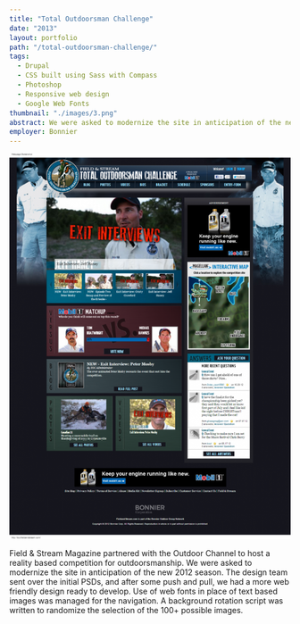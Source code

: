 ```yaml
---
title: "Total Outdoorsman Challenge"
date: "2013"
layout: portfolio
path: "/total-outdoorsman-challenge/"
tags:
  - Drupal
  - CSS built using Sass with Compass
  - Photoshop
  - Responsive web design
  - Google Web Fonts
thumbnail: "./images/3.png"
abstract: We were asked to modernize the site in anticipation of the new 2012 season.
employer: Bonnier
---
```

![](./images/3.png)

Field & Stream Magazine partnered with the Outdoor Channel to host a reality based competition for outdoorsmanship. We were asked to modernize the site in anticipation of the new 2012 season. The design team sent over the initial PSDs, and after some push and pull, we had a more web friendly design ready to develop. Use of web fonts in place of text based images was managed for the navigation. A background rotation script was written to randomize the selection of the 100+ possible images.